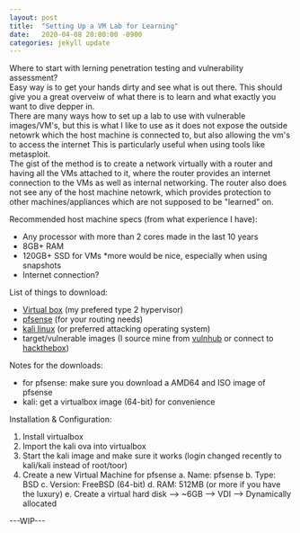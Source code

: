 ```yaml
---
layout: post
title:  "Setting Up a VM Lab for Learning"
date:   2020-04-08 20:00:00 -0900
categories: jekyll update
---
```


Where to start with lerning penetration testing and vulnerability assessment?  
Easy way is to get your hands dirty and see what is out there. This should give you a great overveiw of what there is to learn and what exactly you want to dive depper in.  
There are many ways how to set up a lab to use with vulnerable images/VM's, but this is what I like to use as it does not expose the outside netowrk which the host machine is connected to, but also allowing the vm's to access the internet
This is particularly useful when using tools like metasploit.  
The gist of the method is to create a network virtually with a router and having all the VMs attached to it, where the router provides an internet connection to the VMs as well as internal networking. The router also does not see any of the host machine netowrk, which provides protection to other machines/appliances which are not supposed to be "learned" on.

Recommended host machine specs (from what experience I have): 

  - Any processor with more than 2 cores made in the last 10 years
  - 8GB+ RAM
  - 120GB+ SSD for VMs *more would be nice, especially when using snapshots
  - Internet connection?

List of things to download:
  - [Virtual box](https://www.virtualbox.org/wiki/Downloads) (my prefered type 2 hypervisor)
  - [pfsense](https://www.pfsense.org/download/) (for your routing needs)
  - [kali linux](https://www.offensive-security.com/kali-linux-vm-vmware-virtualbox-image-download/) (or preferred attacking operating system)
  - target/vulnerable images (I source mine from [vulnhub](https://www.vulnhub.com/) or connect to [hackthebox](https://www.hackthebox.eu/))

Notes for the downloads:
  * for pfsense: make sure you download a AMD64 and ISO image of pfsense
  * kali: get a virtualbox image (64-bit) for convenience

Installation & Configuration:

1. Install virtualbox 
2. Import the kali ova into virtualbox
3. Start the kali image and make sure it works (login changed recently to kali/kali instead of root/toor)
4. Create a new Virtual Machine for pfsense
    a. Name: pfsense
    b. Type: BSD
    c. Version: FreeBSD (64-bit)
    d. RAM: 512MB (or more if you have the luxury)
    e. Create a virtual hard disk --> ~6GB --> VDI --> Dynamically allocated 
  
  
  ---WIP---
